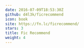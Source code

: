 ```yaml
---
date: 2016-07-09T18:53:30Z
github: d4l3k/ficrecommend
icon: book
site: https://fn.lc/ficrecommend/
stars: 3
title: Fic Recommend
weight: 4
---
```


